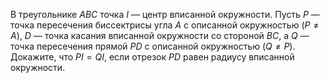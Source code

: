 В треугольнике $ABC$ точка $I$ — центр вписанной окружности.
Пусть $P$ — точка пересечения биссектрисы угла $A$ с описанной окружностью $(P \ne A)$,
$D$ — точка касания вписанной окружности со стороной $BC$, а $Q$ — точка пересечения
прямой $PD$ с описанной окружностью ($Q \ne P$).
Докажите, что $PI=QI$, если отрезок $PD$ равен радиусу вписанной окружности.